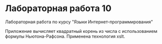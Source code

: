 # Лабораторная работa 10

Лабораторная работa по курсу "Языки Интернет-программирования"

Приложение вычисляет квадратный корень из числа с использованием формулы Ньютона-Рафсона. Применена технология xslt.
